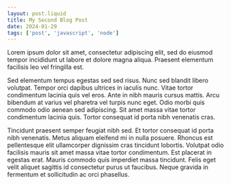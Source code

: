 ```yaml
---
layout: post.liquid
title: My Second Blog Post
date: 2024-01-29
tags: ['post', 'javascript', 'node']
---
```


Lorem ipsum dolor sit amet, consectetur adipiscing elit, sed do eiusmod tempor incididunt ut labore et dolore magna aliqua. Praesent elementum facilisis leo vel fringilla est.

<!--excerpt-->

Sed elementum tempus egestas sed sed risus. Nunc sed blandit libero volutpat. Tempor orci dapibus ultrices in iaculis nunc. Vitae tortor condimentum lacinia quis vel eros. Ante in nibh mauris cursus mattis. Arcu bibendum at varius vel pharetra vel turpis nunc eget. Odio morbi quis commodo odio aenean sed adipiscing. Sit amet massa vitae tortor condimentum lacinia quis. Tortor consequat id porta nibh venenatis cras.

Tincidunt praesent semper feugiat nibh sed. Et tortor consequat id porta nibh venenatis. Metus aliquam eleifend mi in nulla posuere. Rhoncus est pellentesque elit ullamcorper dignissim cras tincidunt lobortis. Volutpat odio facilisis mauris sit amet massa vitae tortor condimentum. Est placerat in egestas erat. Mauris commodo quis imperdiet massa tincidunt. Felis eget velit aliquet sagittis id consectetur purus ut faucibus. Neque gravida in fermentum et sollicitudin ac orci phasellus.
